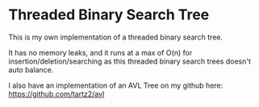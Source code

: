 # Threaded Binary Search Tree
This is my own implementation of a threaded binary search tree. 

It has no memory leaks, and it runs at a max of O(n) for insertion/deletion/searching as this threaded binary search trees doesn't auto balance.

I also have an implementation of an AVL Tree on my github here: https://github.com/tartz2/avl
